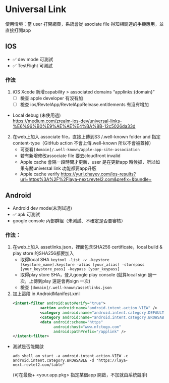 # Universal Link
  
使用情境：當 user 打開網頁，系統會從 asociate file 得知相關連的手機應用，並直接打開app  
  
## IOS
- ✅ dev mode 可測試
- ✅ TestFlight 可測試

### 作法
1. iOS Xcode 新增capability > associated domains “applinks:{domain}”
    - [ ] 檢查 apple developer 有沒有加
    - [ ] 檢查 ios/RevtelApp/RevtelAppRelease.entitlements 有沒有增加
- Local debug (未使用過)  
    https://medium.com/zrealm-ios-dev/universal-links-%E6%96%B0%E9%AE%AE%E4%BA%8B-12c5026da33d
2. 在web上加入 associate file，直接上傳到S3 /.well-known folder and 指定 content-type（GitHub action 不會上傳.well-known 所以不會被蓋掉）
    - 可查看`[domain]/.well-known/apple-app-site-association`
    - 若有新增修改associate file 要去cloudfront invalid
    - Apple cache 會隔一段時間才更新，user 是在更新app 時候抓，所以如果有關universal link 功能都要app升版
    - Apple cache verify https://yurl.chayev.com/ios-results?url=https%3A%2F%2Flaya-next.revtel2.com&prefix=&bundle=



## Android
- Android dev mode(未測試過)
- ✅ apk 可測試
- google console 內部群組（未測試、不確定是否要審核）
  
### 作法：
1. 在web上加入 assetlinks.json，裡面包含SHA256 certificate，local build & play store 的SHA256都要加入
    - 取得local SHA `keytool -list -v -keystore [keystore_name].keystore -alias [your_alias] -storepass [your_keystore_pass] -keypass [your_keypass]`
    - 取得play store SHA，登入google play console (就算local sign 過一次，上傳到play 還是會再sign 一次)
    - 檢查 `[domain]/.well-known/assetlinks.json`
2. 加上這段 in AndroidManifest.xml
    ```xml
    <intent-filter android:autoVerify="true">
                <action android:name="android.intent.action.VIEW" />
                <category android:name="android.intent.category.DEFAULT" />
                <category android:name="android.intent.category.BROWSABLE" />
                <data android:scheme="https"
                      android:host="www.nfctogo.com" 
                      android:pathPrefix="/applink" />
    </intent-filter>
    
    ```

- 測試是否能開啟  
    ```shell
    adb shell am start -a android.intent.action.VIEW -c android.intent.category.BROWSABLE -d "https://laya-next.revtel2.com/table" 
    ```
    (可在最後+ <your.app.pkg> 指定某個app 開啟，不加就由系統競爭)  
